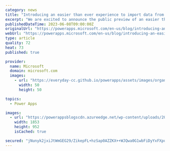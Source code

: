 ```yaml
---
category: news
title: "Introducing an easier than ever experience to import data from Excel"
excerpt: "We are excited to announce the public preview of an easier than ever import from Excel experience. You can now upload your Excel files and turn them into full functional Dataverse tables as well as responsive canvas apps in a one-stop experience. Moreover, when Copilot is enabled, it will assist with"
publishedDateTime: 2023-06-08T09:00:00Z
originalUrl: "https://powerapps.microsoft.com/en-us/blog/introducing-an-easier-than-ever-experience-to-import-data-from-excel/"
webUrl: "https://powerapps.microsoft.com/en-us/blog/introducing-an-easier-than-ever-experience-to-import-data-from-excel/"
type: article
quality: 72
heat: 73
published: true

provider:
  name: Microsoft
  domain: microsoft.com
  images:
    - url: "https://everyday-cc.github.io/powerapps/assets/images/organizations/microsoft.com-50x50.jpg"
      width: 50
      height: 50

topics:
  - Power Apps

images:
  - url: "https://powerappsblogscdn.azureedge.net/wp-content/uploads/2023/06/Excel2DV-table-preview.png"
    width: 1853
    height: 952
    isCached: true

secured: "jNunyk2jxiJtWmGEG29/ZikepFL+hzSap0AZZKX++WJQwa0G1wbFiDyYxFXpuL2Lu4ebQkR5L0OVttczxpN2FyYaLCHCaDWh+8+PLKsPozfkuKwiDPBnpkuQUVVAHiM0lbOjGN4wrI/ktT4XvUWSd5T8luhNHiG9c8IDDfMhG1AKFEeOSaqBt+aD5khh4hCR5hkEwWFKgJ+ebNzJzTeJbW5nQc3wGpAY5PBt8sl06/rCnnVcAwzzytV8F+t5HWrCdLP+BK1LaPHDMiUYWVQFBI9qKB3FyKR5LAWkmLTFPe5aZQLcuJgpoExuWZcKvB+jMz0QJ1syWxZ3FPUnDqaTKgjvYmDNAgb4cmFbGWs7z58=;KNLgyQtUpd8fAwobo9t3bw=="
---
```


